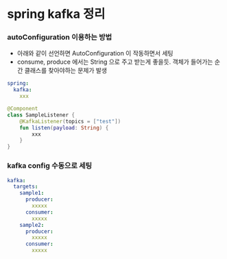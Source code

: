# spring kafka 정리


### autoConfiguration 이용하는 방법
- 아래와 같이 선언하면 AutoConfiguration 이 작동하면서 세팅
- consume, produce 에서는 String 으로 주고 받는게 좋을듯. 객체가 들어가는 순간 클래스를 찾아야하는 문제가 발생
```yaml
spring:
  kafka: 
    xxx
```

```kotlin
@Component
class SampleListener {
    @KafkaListener(topics = ["test"])
    fun listen(payload: String) {
        xxx
    }
}
```

### kafka config 수동으로 세팅

```yaml
kafka:
  targets:
    sample1:
      producer:
        xxxxx
      consumer:
        xxxxx
    sample2:
      producer:
        xxxxx
      consumer:
        xxxxx
```
